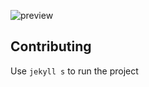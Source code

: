 
![preview]({{https://b-ssl.duitang.com/uploads/item/201501/05/20150105085047_AhSQh.jpeg}})



## Contributing

 Use ```jekyll s``` to run the project

